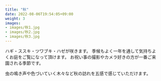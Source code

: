 ```yaml
---
title: "秋"
date: 2022-08-06T19:54:05+09:00
weight: 3
images:
- images/秋1.jpg
- images/秋2.jpg
- images/秋3.jpg
---
```


ハギ・ススキ・ツワブキ・ハゼが咲きます。
季候もよく一年を通して気持ちよくお庭をご覧になって頂けます。
お祝い事の撮影やカメラ好きの方が一番ご来園される季節です。

虫の鳴き声や色づいていく木々など秋の訪れを五感で感じていただけます。
